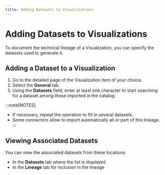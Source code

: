 ```yaml
---
title: Adding Datasets to Visualizations
---
```


# Adding Datasets to Visualizations

To document the technical lineage of a Visualization, you can specify the datasets used to generate it.

## Adding a Dataset to a Visualization

1. Go to the detailed page of the Visualization item of your choice.
2. Select the **General** tab.
3. Using the **Datasets** field, enter at least one character to start searching for a dataset among those imported in the catalog.

:::note[NOTES]
* If necessary, repeat the operation to fill in several datasets.
* Some connectors allow to import automatically all or part of this lineage.
:::

[comment]: <> (Broken image in Community docs. Can this image be located or recreated?)

## Viewing Associated Datasets

You can view the associated datasets from these locations:

* In the **Datasets** tab where the list is displayed
* In the **Lineage** tab for inclusion in the lineage